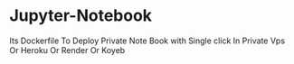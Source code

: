 # Jupyter-Notebook
Its Dockerfile To Deploy Private Note Book with Single click In Private Vps Or Heroku Or Render Or Koyeb
